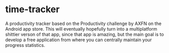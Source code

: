 # time-tracker
A productivity tracker based on the Productivity challenge by AXFN on the Android app store. This will eventually hopefully turn into a multiplatform shittier verson of that app, since that app is amazing, but the main goal is to develop a free application from where you can centrally maintain your progress statistics. 

